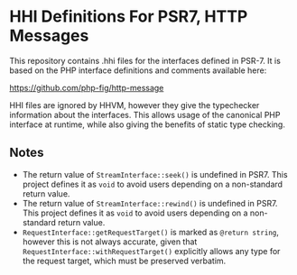 HHI Definitions For PSR7, HTTP Messages
=======================================

This repository contains .hhi files for the interfaces defined in PSR-7.
It is based on the PHP interface definitions and comments available here:

https://github.com/php-fig/http-message

HHI files are ignored by HHVM, however they give the typechecker information
about the interfaces. This allows usage of the canonical PHP interface at
runtime, while also giving the benefits of static type checking.

Notes
-----

- The return value of `StreamInterface::seek()` is undefined in PSR7. This
  project defines it as `void` to avoid users depending on a non-standard
  return value.
- The return value of `StreamInterface::rewind()` is undefined in PSR7. This
  project defines it as `void` to avoid users depending on a non-standard
  return value.
- `RequestInterface::getRequestTarget()` is marked as `@return string`, however
  this is not always accurate, given that
  `RequestInterface::withRequestTarget()` explicitly allows any type for the
  request target, which must be preserved verbatim.

